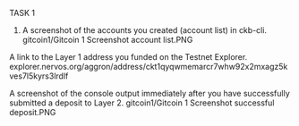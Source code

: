 TASK 1
1. A screenshot of the accounts you created (account list) in ckb-cli.
gitcoin1/Gitcoin 1 Screenshot account list.PNG

A link to the Layer 1 address you funded on the Testnet Explorer.
explorer.nervos.org/aggron/address/ckt1qyqwmemarcr7whw92x2mxagz5kves7l5kyrs3lrdlf

A screenshot of the console output immediately after you have successfully submitted a deposit to Layer 2.
gitcoin1/Gitcoin 1 Screenshot successful deposit.PNG
